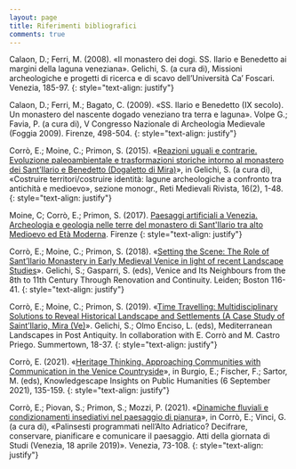 ```yaml
---
layout: page
title: Riferimenti bibliografici
comments: true
---
```



Calaon, D.; Ferri, M. (2008). «Il monastero dei dogi. SS. Ilario e Benedetto ai
margini della laguna veneziana». Gelichi, S. (a cura di), Missioni archeologiche
e progetti di ricerca e di scavo dell’Università Ca’ Foscari. Venezia, 185-97.
{: style="text-align: justify"}

Calaon, D.; Ferri, M.; Bagato, C. (2009). «SS. Ilario e Benedetto (IX secolo). Un
monastero del nascente dogado veneziano tra terra e laguna». Volpe G.;
Favia, P. (a cura di), V Congresso Nazionale di Archeologia Medievale (Foggia
2009). Firenze, 498-504.
{: style="text-align: justify"}

Corrò, E.; Moine, C.; Primon, S. (2015). «[Reazioni uguali e contrarie. Evoluzione
paleoambientale e trasformazioni storiche intorno al monastero dei Sant’Ilario
e Benedetto (Dogaletto di Mira)](https://doi.org/10.6092/1593-2214/474)», in Gelichi, S. (a cura di), «Costruire
territori/costruire identità: lagune archeologiche a confronto tra antichità
e medioevo», sezione monogr., Reti Medievali Rivista, 16(2), 1-48.
{: style="text-align: justify"}

Moine, C; Corrò, E.; Primon, S. (2017). [Paesaggi artificiali a Venezia. Archeologia e geologia nelle terre del monastero di Sant'Ilario tra alto Medioevo ed Età Moderna](https://www.insegnadelgiglio.it/prodotto/paesaggi-artificiali-a-venezia/). Firenze
{: style="text-align: justify"}

Corrò, E.; Moine, C.; Primon, S. (2018). «[Setting the Scene: The Role of Sant’Ilario
Monastery in Early Medieval Venice in light of recent Landscape Studies](https://brill.com/view/book/edcoll/9789004353619/B9789004353619_007.xml)».
Gelichi, S.; Gasparri, S. (eds), Venice and Its Neighbours from the 8th to 11th
Century Through Renovation and Continuity. Leiden; Boston 116-41.
{: style="text-align: justify"}

Corrò, E.; Moine, C.; Primon, S. (2019). «[Time Travelling: Multidisciplinary Solutions
to Reveal Historical Landscape and Settlements (A Case Study of
Saint’Ilario, Mira (Ve)](https://doi.org/10.2307/j.ctvndv6wx.6)». Gelichi, S.; Olmo Enciso, L. (eds), Mediterranean Landscapes
in Post Antiquity. In collaboration with E. Corrò and M. Castro Priego.
Summertown, 18-37. 
{: style="text-align: justify"}

Corrò, E. (2021). «[Heritage Thinking. Approaching Communities with Communication in the Venice Countryside](https://edizionicafoscari.unive.it/it/edizioni4/libri/978-88-6969-543-8/heritage-thinking-approaching-communities-with-com/)», in Burgio, E.; Fischer, F.; Sartor, M. (eds), Knowledgescape Insights on Public Humanities (6 September 2021), 135-159.
{: style="text-align: justify"}

Corrò, E.; Piovan, S.; Primon, S.; Mozzi, P. (2021). «[Dinamiche fluviali e condizionamenti insediativi nel paesaggio di pianura](https://edizionicafoscari.unive.it/it/edizioni4/libri/978-88-6969-480-6/)», in Corrò, E.; Vinci, G. (a cura di), «Palinsesti programmati nell’Alto Adriatico?
Decifrare, conservare, pianificare e comunicare il paesaggio. Atti della giornata di Studi (Venezia, 18 aprile 2019)». Venezia, 73-108.
{: style="text-align: justify"}

